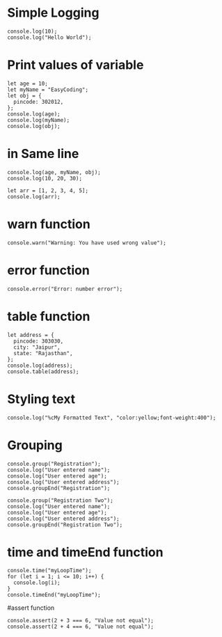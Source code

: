 # Simple Logging

```
console.log(10);
console.log("Hello World");
```  

# Print values of variable
```
let age = 10;
let myName = "EasyCoding";
let obj = {
  pincode: 302012,
};
console.log(age);
console.log(myName);
console.log(obj);
```

# in Same line
```
console.log(age, myName, obj);
console.log(10, 20, 30);

let arr = [1, 2, 3, 4, 5];
console.log(arr);
```

# warn function
```
console.warn("Warning: You have used wrong value");
```

# error function
```
console.error("Error: number error");
```

# table function
```
let address = {
  pincode: 303030,
  city: "Jaipur",
  state: "Rajasthan",
};
console.log(address);
console.table(address);
```

# Styling text
```
console.log("%cMy Formatted Text", "color:yellow;font-weight:400");
```

# Grouping
```
console.group("Registration");
console.log("User entered name");
console.log("User entered age");
console.log("User entered address");
console.groupEnd("Registration");

console.group("Registration Two");
console.log("User entered name");
console.log("User entered age");
console.log("User entered address");
console.groupEnd("Registration Two");
```

# time and timeEnd function
```
console.time("myLoopTime");
for (let i = 1; i <= 10; i++) {
  console.log(i);
}
console.timeEnd("myLoopTime");
```
#assert function

```
console.assert(2 + 3 === 6, "Value not equal");
console.assert(2 + 4 === 6, "Value not equal");
```
